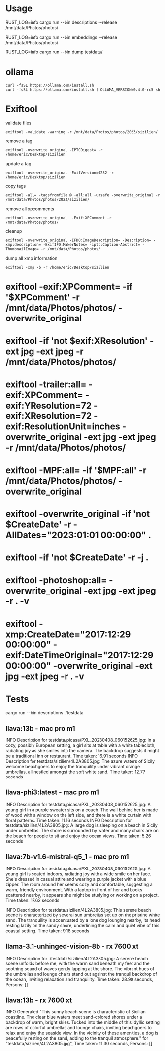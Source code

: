 # Usage

RUST_LOG=info cargo run --bin descriptions --release /mnt/data/Photos/photos/

RUST_LOG=info cargo run --bin embeddings --release /mnt/data/Photos/photos/

RUST_LOG=info cargo run --bin dump testdata/


# ollama

    curl -fsSL https://ollama.com/install.sh
    curl -fsSL https://ollama.com/install.sh | OLLAMA_VERSION=0.4.0-rc5 sh

# Exiftool 

validate files
    
    exiftool -validate -warning -r /mnt/data/Photos/photos/2023/sizilien/

remove a tag
    
    exiftool -overwrite_original -IPTCDigest= -r /home/eric/Desktop/sizilien

update a tag
    
    exiftool -overwrite_original -ExifVersion=0232 -r /home/eric/Desktop/sizilien

copy tags
    
    exiftool -all= -tagsfromfile @ -all:all -unsafe -overwrite_original -r /mnt/data/Photos/photos/2023/sizilien/

remove all xpcomments
    
    exiftool -overwrite_original  -Exif:XPComment -r /mnt/data/Photos/photos/

cleanup 

    exiftool -overwrite_original -IFD0:ImageDescription= -Description= -xmp:description= -ExifIFD:MakerNotes= -iptc:Caption-Abstract= -ThumbnailImage= -r /mnt/data/Photos/photos/

dump all xmp information

    exiftool -xmp -b -r /home/eric/Desktop/sizilien 



# exiftool -exif:XPComment= -if '$XPComment' -r /mnt/data/Photos/photos/ -overwrite_original
# exiftool -if 'not $exif:XResolution' -ext jpg -ext jpeg -r /mnt/data/Photos/photos/ 
# exiftool -trailer:all= -exif:XPComment= -exif:YResolution=72 -exif:XResolution=72 -exif:ResolutionUnit=inches -overwrite_original -ext jpg -ext jpeg -r /mnt/data/Photos/photos/
# exiftool -MPF:all=  -if '$MPF:all' -r /mnt/data/Photos/photos/ -overwrite_original
# exiftool -overwrite_original -if 'not $CreateDate' -r -AllDates="2023:01:01 00:00:00"  .
# exiftool -if 'not $CreateDate' -r -j .
# exiftool -photoshop:all= -overwrite_original -ext jpg -ext jpeg -r . -v
# exiftool -xmp:CreateDate="2017:12:29 00:00:00" -exif:DateTimeOriginal="2017:12:29 00:00:00" -overwrite_original -ext jpg -ext jpeg -r . -v

# Tests

cargo run --bin descriptions ./testdata

## llava:13b - mac pro m1
 INFO Description for testdata/picasa/PXL_20230408_060152625.jpg:  In a cozy, possibly European setting, a girl sits at table with a white tablecloth, radiating joy as she smiles into the camera. The backdrop suggests it might be a traditional inn or restaurant. Time taken: 16.91 seconds
 INFO Description for testdata/sizilien/4L2A3805.jpg:  The azure waters of Sicily welcome beachgoers to enjoy the tranquility under vibrant orange umbrellas, all nestled amongst the soft white sand. Time taken: 12.77 seconds


## llava-phi3:latest - mac pro m1
INFO Description for testdata/picasa/PXL_20230408_060152625.jpg: A young girl in a purple sweater sits on a couch. The wall behind her is made of wood with a window on the left side, and there is a white curtain with floral patterns. Time taken: 11.16 seconds
 INFO Description for testdata/sizilien/4L2A3805.jpg: A large dog is sleeping on a beach in Sicily under umbrellas. The shore is surrounded by water and many chairs are on the beach for people to sit and enjoy the ocean views. Time taken: 5.26 seconds

## llava:7b-v1.6-mistral-q5_1 - mac pro m1
 INFO Description for testdata/picasa/PXL_20230408_060152625.jpg:  A young girl is seated indoors, radiating joy with a wide smile on her face. She's dressed in casual attire and wearing a purple jacket with a blue zipper. The room around her seems cozy and comfortable, suggesting a warm, friendly environment. With a laptop in front of her and books scattered nearby, it appears she might be studying or working on a project.  Time taken: 17.62 seconds
 
 INFO Description for testdata/sizilien/4L2A3805.jpg:  This serene beach scene is characterized by several sun umbrellas set up on the pristine white sand. The tranquility is accentuated by a lone dog lounging nearby, its head resting lazily on the sandy shore, underlining the calm and quiet vibe of this coastal setting.  Time taken: 9.18 seconds

## llama-3.1-unhinged-vision-8b - rx 7600 xt

INFO Description for ./testdata/sizilien/4L2A3805.jpg: A serene beach scene unfolds before me, with the warm sand beneath my feet and the soothing sound of waves gently lapping at the shore. The vibrant hues of the umbrellas and lounge chairs stand out against the tranquil backdrop of the ocean, inviting relaxation and tranquility. Time taken: 28.99 seconds, Persons: []

## llava:13b - rx 7600 xt

INFO Generated "This sunny beach scene is characteristic of Sicilian coastline. The clear blue waters meet sand-colored shores under a backdrop of warm, bright skies. Tucked into the middle of this idyllic setting are rows of colorful umbrellas and lounge chairs, inviting beachgoers to relax and enjoy the seaside view. In the vicinity of these amenities, a dog is peacefully resting on the sand, adding to the tranquil atmosphere." for "testdata/sizilien/4L2A3805.jpg", Time taken: 11.30 seconds, Persons: []




